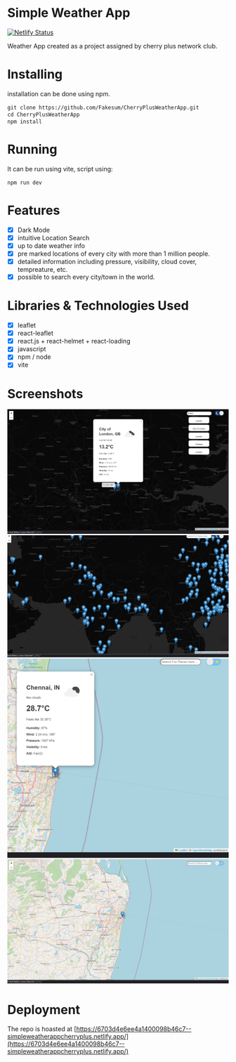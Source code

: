 # Simple Weather App
[![Netlify Status](https://api.netlify.com/api/v1/badges/3b59a89c-8aa0-45d6-a339-af6bab6dbbb2/deploy-status)](https://app.netlify.com/sites/simpleweatherappcherryplus/deploys)

Weather App created as a project assigned by cherry plus network club.

# Installing

installation can be done using npm.

```
git clone https://github.com/Fakesum/CherryPlusWeatherApp.git
cd CherryPlusWeatherApp
npm install
```

# Running

It can be run using vite, script using:

```
npm run dev
```

# Features

- [x] Dark Mode
- [x] intuitive Location Search
- [x] up to date weather info
- [x] pre marked locations of every city with more than 1 million people.
- [x] detailed information including pressure, visibility, cloud cover, tempreature, etc.
- [x] possible to search every city/town in the world.

# Libraries & Technologies Used

- [x] leaflet
- [x] react-leaflet
- [x] react.js + react-helmet + react-loading
- [x] javascript
- [x] npm / node
- [x] vite

# Screenshots

<img src="https://raw.githubusercontent.com/Fakesum/CherryPlusWeatherApp/refs/heads/main/screenshots/img%20%20(1).png">
<img src="https://raw.githubusercontent.com/Fakesum/CherryPlusWeatherApp/refs/heads/main/screenshots/img%20%20(2).png">
<img src="https://raw.githubusercontent.com/Fakesum/CherryPlusWeatherApp/refs/heads/main/screenshots/img%20%20(3).png">
<img src="https://raw.githubusercontent.com/Fakesum/CherryPlusWeatherApp/refs/heads/main/screenshots/img%20%20(4).png">

# Deployment

The repo is hoasted at [https://6703d4e6ee4a1400098b46c7--simpleweatherappcherryplus.netlify.app/](https://6703d4e6ee4a1400098b46c7--simpleweatherappcherryplus.netlify.app/)